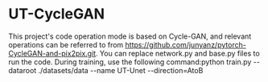 # UT-CycleGAN
This project's code operation mode is based on Cycle-GAN, and relevant operations can be referred to from https://github.com/junyanz/pytorch-CycleGAN-and-pix2pix.git. You can replace network.py and base.py files to run the code. During training, use the following command:python train.py --dataroot ./datasets/data --name UT-Unet --direction=AtoB
